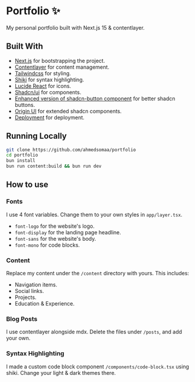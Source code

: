 # Portfolio ✨

My personal portfolio built with Next.js 15 & contentlayer.

## Built With

- [Next.js](https://nextjs.org/) for bootstrapping the project.
- [Contentlayer](https://contentlayer.dev/) for content management.
- [Tailwindcss](https://tailwindcss.com/) for styling.
- [Shiki](https://shiki.style/) for syntax highlighting.
- [Lucide React](https://lucide.dev/) for icons.
- [Shadcn/ui](https://ui.shadcn.com/) for components.
- [Enhanced version of shadcn-button component](https://enhanced-button.vercel.app/) for better shadcn buttons.
- [Origin UI](https://originui.com/) for extended shadcn components.
- [Deployment](https://vercel.com/) for deployment.

## Running Locally

```sh
git clone https://github.com/ahmedsomaa/portfolio
cd portfolio
bun install
bun run content:build && bun run dev
```

## How to use

### Fonts

I use 4 font variables. Change them to your own styles in `app/layer.tsx`.

- `font-logo` for the website's logo.
- `font-display` for the landing page headline.
- `font-sans` for the website's body.
- `font-mono` for code blocks.

### Content

Replace my content under the `/content` directory with yours. This includes:

- Navigation items.
- Social links.
- Projects.
- Education & Experience.

### Blog Posts

I use contentlayer alongside mdx. Delete the files under `/posts`, and add your own.

### Syntax Highlighting

I made a custom code block component `/components/code-block.tsx` using shiki. Change your
light & dark themes there.
